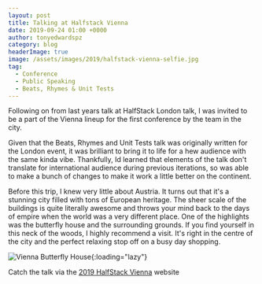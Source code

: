 ```yaml
---
layout: post
title: Talking at Halfstack Vienna
date: 2019-09-24 01:00 +0000
author: tonyedwardspz
category: blog
headerImage: true
image: /assets/images/2019/halfstack-vienna-selfie.jpg
tag:
  - Conference
  - Public Speaking
  - Beats, Rhymes & Unit Tests
---
```


Following on from last years talk at HalfStack London talk, I was invited to be a part of the Vienna lineup
for the first conference by the team in the city.

Given that the Beats, Rhymes and Unit Tests talk was originally written for the London event, it was brilliant
to bring it to life for a hew audience with the same kinda vibe. Thankfully, Id learned that elements of the talk
don't translate for international audience during previous iterations, so was able to make a bunch of changes to
make it work a little better on the continent.

Before this trip, I knew very little about Austria. It turns out that it's a stunning city filled with tons of European
heritage. The sheer scale of the buildings is quite literally awesome and throws your mind back to the days of empire
when the world was a very different place. One of the highlights was the butterfly house and the surrounding grounds. If
you find yourself in this neck of the woods, I highly recommend a visit. It's right in the centre of the city and the perfect
relaxing stop off on a busy day shopping.

![Vienna Butterfly House](/assets/images/2019/vienna-butterfly-house.jpg "Vienna Butterfly House"){:loading="lazy"}

Catch the talk via the [2019 HalfStack Vienna](https://halfstackconf.com/vienna/2019/ "Halfstack Vienna 2019 Website") website
